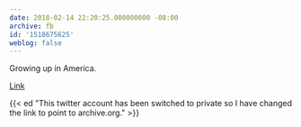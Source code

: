 ```yaml
---
date: 2018-02-14 22:20:25.000000000 -08:00
archive: fb
id: '1518675625'
weblog: false
---
```


Growing up in America. 

[Link](https://web.archive.org/web/20180218055324/https://mobile.twitter.com/Melody_Ball/status/963899789070028800)

{{< ed "This twitter account has been switched to private so I have changed the link to point to archive.org." >}}